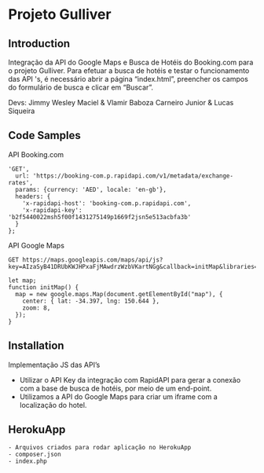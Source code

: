 # Projeto Gulliver

## Introduction 

Integração da API do Google Maps e Busca de Hotéis do Booking.com para o projeto Gulliver.
Para efetuar a busca de hotéis e testar o funcionamento das API 's, é necessário abrir a página “index.html”, preencher os campos do formulário de busca e clicar em “Buscar”.

Devs: 
Jimmy Wesley Maciel & 
Vlamir Baboza Carneiro Junior & Lucas Siqueira

## Code Samples 

API Booking.com
```
'GET',
  url: 'https://booking-com.p.rapidapi.com/v1/metadata/exchange-rates',
  params: {currency: 'AED', locale: 'en-gb'},
  headers: {
    'x-rapidapi-host': 'booking-com.p.rapidapi.com',
    'x-rapidapi-key': 'b2f5440022msh5f00f1431275149p1669f2jsn5e513acbfa3b'
  }
};
```

API Google Maps
```
GET https://maps.googleapis.com/maps/api/js?key=AIzaSyB41DRUbKWJHPxaFjMAwdrzWzbVKartNGg&callback=initMap&libraries=&v=weekly

let map;
function initMap() {
  map = new google.maps.Map(document.getElementById("map"), {
    center: { lat: -34.397, lng: 150.644 },
    zoom: 8,
  });
}
```

## Installation 

Implementação JS das API’s

- Utilizar o API Key da integração com RapidAPI para gerar a conexão com a base de busca de hotéis, por meio de um end-point.
- Utilizamos a API do Google Maps para criar um iframe com a localização do hotel.

## HerokuApp
```
- Arquivos criados para rodar aplicação no HerokuApp
- composer.json
- index.php
```

